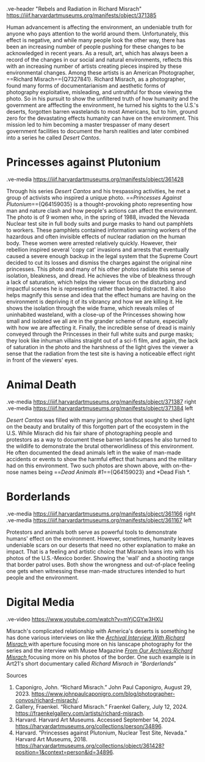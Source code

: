 .ve-header "Rebels and Radiation in Richard Misrach" https://iiif.harvardartmuseums.org/manifests/object/371385

Human advancement is affecting the environment, an undeniable truth for anyone who pays attention to the world around them. Unfortunately, this effect is negative, and while many people look the other way, there has been an increasing number of people pushing for these changes to be acknowledged in recent years. As a result, art, which has always been a record of the changes in our social and natural environments, reflects this with an increasing number of artists creating pieces inspired by these environmental changes. Among these artists is an American Photographer, ==Richard Misrach=={Q7327841}. Richard Misrach, as a photographer, found many forms of documentarianism and aesthetic forms of photography exploitative, misleading, and untruthful for those viewing the photo. So in his pursuit to show the unfiltered truth of how humanity and the government are afffecting the environment, he turned his sights to the U.S.'s deserts, forgotten barren wastelands to most Americans, but to him, ground zero for the devastating effects humanity can have on the environment. This mission led to him becoming a master trespasser of many desert government facilities to document the harsh realities and later combined into a series he called *Desert Cantos*.
    
# Princesses against Plutonium
.ve-media https://iiif.harvardartmuseums.org/manifests/object/361428

Through his series *Desert Cantos* and his trespassing activities, he met a group of activists who inspired a unique photo. ==*Princesses Against Plutonium*=={Q64159035} is a thought-provoking photo representing how man and nature clash and how people's actions can affect the environment. The photo is of 9 women who, in the spring of 1988, invaded the Nevada Nuclear test site in full body suits and purge masks to hand out pamphlets to workers. These pamphlets contained information warning workers of the hazardous and often invisible effects of nuclear radiation on the human body. These women were arrested relatively quickly. However, their rebellion inspired several 'copy cat' invasions and arrests that eventually caused a severe enough backup in the legal system that the Supreme Court decided to cut its losses and dismiss the charges against the original nine princesses. This photo and many of his other photos radiate this sense of isolation, bleakness, and dread. He achieves the vibe of bleakness through a lack of saturation, which helps the viewer focus on the disturbing and impactful scenes he is representing rather than being distracted. It also helps magnify this sense and idea that the effect humans are having on the environment is depriving it of its vibrancy and how we are killing it. He shows the isolation through the wide frame, which reveals miles of uninhabited wasteland, with a close-up of the Princesses showing how small and isolated we all are in the grander scheme of nature, especially with how we are affecting it. Finally, the incredible sense of dread is mainly conveyed through the Princesses in their full white suits and purge masks; they look like inhuman villains straight out of a sci-fi film, and again, the lack of saturation in the photo and the harshness of the light gives the viewer a sense that the radiation from the test site is having a noticeable effect right in front of the viewers' eyes.

# Animal Death
.ve-media https://iiif.harvardartmuseums.org/manifests/object/371387 right
.ve-media https://iiif.harvardartmuseums.org/manifests/object/371384 left

*Desert Cantos* was filled with many jarring photos that sought to shed light on the beauty and brutality of this forgotten part of the ecosystem in the U.S. While Misrach did his fair share of photographing people and protestors as a way to document these barren landscapes he also turned to the wildlife to demonstrate the brutal otherworldliness of this environment. He often documented the dead animals left in the wake of man-made accidents or events to show the harmful effect that humans and the military had on this environment. Two such photos are shown above, with on-the-nose names being ==*Dead Animals #1*=={Q64159023} and *Dead Fish *.

# Borderlands
.ve-media https://iiif.harvardartmuseums.org/manifests/object/361166 right
.ve-media https://iiif.harvardartmuseums.org/manifests/object/361167 left

Protestors and animals both serve as powerful tools to demonstrate humans' effect on the environment. However, sometimes, humanity leaves undeniable scars on our deserts that need no other explanation to make an impact. That is a feeling and artistic choice that Misrach leans into with his photos of the U.S.-Mexico border. Showing the 'wall' and a shooting range that border patrol uses. Both show the wrongness and out-of-place feeling one gets when witnessing these man-made structures intended to hurt people and the environment.

# Digital Media
.ve-video https://www.youtube.com/watch?v=mYjCGYw3HXU

Misrach's complicated relationship with America's deserts is something he has done various interviews on like the [*Archival Interview With Richard Misrach* ](https://aperture.org/editorial/archival-interview-richard-misrach/)with aperture focusing more on his lanscape photography for the series and the interview with Musee Magazine [*From Our Archives:Richard Misrach* ](https://museemagazine.com/features/2020/6/24/from-our-archives-richard-misrach)focusing more on his photos of the border. One such example is in Art21's short documentary called *Richard Misrach in "Borderlands"*





Sources
1. Caponigro, John. “Richard Misrach.” John Paul Caponigro, August 29, 2023. https://www.johnpaulcaponigro.com/blog/photographer-convos/richard-misrach/. 
2. Gallery, Fraenkel. “Richard Misrach.” Fraenkel Gallery, July 12, 2024. https://fraenkelgallery.com/artists/richard-misrach. 
3. Harvard. Harvard Art Museums. Accessed September 14, 2024. https://harvardartmuseums.org/collections/person/34896. 
4. Harvard. “Princesses against Plutonium, Nuclear Test Site, Nevada.” Harvard Art Museums, 2018. https://harvardartmuseums.org/collections/object/361428?position=1&context=person&id=34896. 




